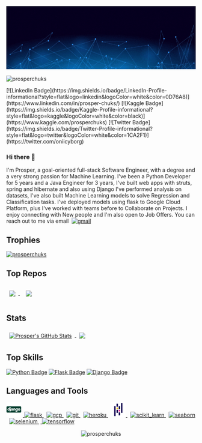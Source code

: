 <a href='https://github.com/prosperchuks'>
  <img src="banner_image.gif" alt="banner" width="1000"/>
</a>

<p align="left"> <img src="https://komarev.com/ghpvc/?username=prosperchuks&label=Profile%20views&color=0e75b6&style=flat" alt="prosperchuks" /> </p>
[![LinkedIn Badge](https://img.shields.io/badge/LinkedIn-Profile-informational?style=flat&logo=linkedin&logoColor=white&color=0D76A8)](https://www.linkedin.com/in/prosper-chuks/)
[![Kaggle Badge](https://img.shields.io/badge/Kaggle-Profile-informational?style=flat&logo=kaggle&logoColor=white&color=black)](https://www.kaggle.com/prosperchuks)
[![Twitter Badge](https://img.shields.io/badge/Twitter-Profile-informational?style=flat&logo=twitter&logoColor=white&color=1CA2F1)](https://twitter.com/oniicyborg)

### Hi there 👋
I'm Prosper, a goal-oriented full-stack Software Engineer, with a degree and a very strong passion for Machine Learning.
I've been a Python Developer for 5 years and a Java Engineer for 3 years, I've built web apps with struts, spring and hibernate and also using Django
I've performed analysis on datasets, I've also built Machine Learning models to solve Regression and Classification tasks. 
I've deployed models using flask to Google Cloud Platform, plus I've worked with teams before to Collaborate on Projects.
I enjoy connecting with New people and I'm also open to Job Offers. You can reach out to me via email&nbsp;&nbsp;[<img src='https://img.shields.io/badge/gmail-informational?style=flat&logo=gmail&logoColor=red&color=ffffff' alt='gmail'>](mailto:prosperc40@gmail.com)

## Trophies
<p align="left"> <a href="https://github.com/ryo-ma/github-profile-trophy"><img src="https://github-profile-trophy.vercel.app/?username=prosperchuks&theme=onedark&row=1" alt="prosperchuks" /></a> </p>

## Top Repos
<a href="https://github.com/ProsperChuks/Amazon-Deforestation-from-Space">
  <img align="center" style="margin:0.5rem" src="https://github-readme-stats.vercel.app/api/pin/?username=prosperchuks&repo=Amazon-Deforestation-from-Space&title_color=ffffff&text_color=c9cacc&icon_color=4AB197&bg_color=1A2B34" />
</a>
&nbsp;
<a href="https://github.com/ProsperChuks/classification-on-the-MNIST-database">
  <img align="center" style="margin:1rem 0.5rem" src="https://github-readme-stats.vercel.app/api/pin/?username=prosperchuks&repo=classification-on-the-MNIST-database&title_color=ffffff&text_color=c9cacc&icon_color=4AB197&bg_color=1A2B34" />
</a>

## Stats
<a href="https://github.com/prosperchuks">
  <img align="center" style="margin:0.5rem" src="https://github-readme-stats.vercel.app/api?username=prosperchuks&theme=tokyonight&show_icons=true&&line_height=40&count_private=true" alt="Prosper's GitHub Stats" />
</a>

<a href="https://github.com/prosperchuks">
  <img align="center" style="margin:0.5rem" src="https://github-readme-stats.vercel.app/api/top-langs/?username=prosperchuks&theme=tokyonight&show_icons=true" />
</a>

## Top Skills

[![Python Badge](https://img.shields.io/badge/-python-F0DB4F?style=for-the-badge&labelColor=black&logo=python&logoColor=F0DB4F)](#)
[![Flask Badge](https://img.shields.io/badge/-Flask-3C873A?style=for-the-badge&labelColor=black&logo=flask&logoColor=3C873A)](#)
[![Django Badge](https://img.shields.io/badge/-django-61DBFB?style=for-the-badge&labelColor=black&logo=django&logoColor=61DBFB)](#)

## Languages and Tools
<p align="left"> <a href="https://www.djangoproject.com/" target="_blank" rel="noreferrer"><img src="https://raw.githubusercontent.com/devicons/devicon/master/icons/django/django-original.svg" alt="django" width="40" height="40"/></a>&nbsp;<a href="https://flask.palletsprojects.com/" target="_blank" rel="noreferrer"> <img src="https://www.vectorlogo.zone/logos/pocoo_flask/pocoo_flask-icon.svg" alt="flask" width="40" height="40"/> </a> &nbsp; <a href="https://cloud.google.com" target="_blank" rel="noreferrer"> <img src="https://www.vectorlogo.zone/logos/google_cloud/google_cloud-icon.svg" alt="gcp" width="40" height="40"/> </a> &nbsp; <a href="https://git-scm.com/" target="_blank" rel="noreferrer"> <img src="https://www.vectorlogo.zone/logos/git-scm/git-scm-icon.svg" alt="git" width="40" height="40"/> </a> &nbsp; <a href="https://heroku.com" target="_blank" rel="noreferrer"> <img src="https://www.vectorlogo.zone/logos/heroku/heroku-icon.svg" alt="heroku" width="40" height="40"/> </a>&nbsp; <a href="https://pandas.pydata.org/" target="_blank" rel="noreferrer"> <img src="https://raw.githubusercontent.com/devicons/devicon/2ae2a900d2f041da66e950e4d48052658d850630/icons/pandas/pandas-original.svg" alt="pandas" width="40" height="40"/> </a>&nbsp; <a href="https://scikit-learn.org/" target="_blank" rel="noreferrer"> <img src="https://upload.wikimedia.org/wikipedia/commons/0/05/Scikit_learn_logo_small.svg" alt="scikit_learn" width="40" height="40"/> </a>&nbsp; <a href="https://seaborn.pydata.org/" target="_blank" rel="noreferrer"> <img src="https://seaborn.pydata.org/_images/logo-mark-lightbg.svg" alt="seaborn" width="40" height="40"/> </a>&nbsp; <a href="https://www.selenium.dev" target="_blank" rel="noreferrer"> <img src="https://raw.githubusercontent.com/detain/svg-logos/780f25886640cef088af994181646db2f6b1a3f8/svg/selenium-logo.svg" alt="selenium" width="40" height="40"/> </a> &nbsp;<a href="https://www.tensorflow.org" target="_blank" rel="noreferrer"> <img src="https://www.vectorlogo.zone/logos/tensorflow/tensorflow-icon.svg" alt="tensorflow" width="40" height="40"/> </a> </p>

<center><img align="center" src="https://github-readme-streak-stats.herokuapp.com/?user=prosperchuks&" alt="prosperchuks" /></center>
